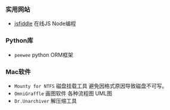 

### 实用网站
- [jsfiddle](https://jsfiddle.net/) 在线JS Node编程

### Python库
- `peewee` python ORM框架

### Mac软件
- `Mounty for NTFS` 磁盘挂载工具 避免因格式原因导致磁盘不可写。
- `OmniGraffle` 画图软件 各种流程图 UML图
- `Dr.Unarchiver` 解压缩工具
